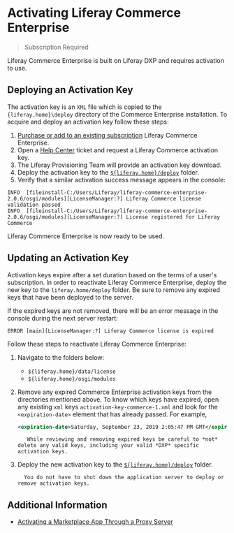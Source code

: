 # Activating Liferay Commerce Enterprise

> Subscription Required

Liferay Commerce Enterprise is built on Liferay DXP and requires activation to use.

## Deploying an Activation Key

The activation key is an `XML` file which is copied to the `{liferay.home}\deploy` directory of the Commerce Enterprise installation. To acquire and deploy an activation key follow these steps:

1. [Purchase or add to an existing subscription](https://www.liferay.com/contact-sales) Liferay Commerce Enterprise.
1. Open a [Help Center](https://liferay-support.zendesk.com/agent/) ticket and request a Liferay Commerce activation key.
1. The Liferay Provisioning Team will provide an activation key download.
1. Deploy the activation key to the [`${liferay.home}/deploy`](https://learn.liferay.com/dxp/7.x/en/installation-and-upgrades/reference/liferay-home.html) folder.
1. Verify that a similar activation success message appears in the console:

```
INFO  [fileinstall-C:/Users/Liferay/liferay-commerce-enterprise-2.0.6/osgi/modules][LicenseManager:?] Liferay Commerce license validation passed
INFO  [fileinstall-C:/Users/Liferay/liferay-commerce-enterprise-2.0.6/osgi/modules][LicenseManager:?] License registered for Liferay Commerce
```

Liferay Commerce Enterprise is now ready to be used.

## Updating an Activation Key

Activation keys expire after a set duration based on the terms of a user's subscription. In order to reactivate Liferay Commerce Enterprise, deploy the new key to the `liferay.home/deploy` folder. Be sure to remove any expired keys that have been deployed to the server.

If the expired keys are not removed, there will be an error message in the console during the next server restart:

```
ERROR [main][LicenseManager:?] Liferay Commerce license is expired
```

Follow these steps to reactivate Liferay Commerce Enterprise:

1. Navigate to the folders below:

    * `${liferay.home}/data/license`
    * `${liferay.home}/osgi/modules`

1. Remove any expired Commerce Enterprise activation keys from the directories mentioned above. To know which keys have expired, open any existing `xml` keys `activation-key-commerce-1.xml` and look for the `<expiration-date>` element that has already passed. For example,

    ```xml
    <expiration-date>Saturday, September 23, 2019 2:05:47 PM GMT</expiration-date>
    ```

    ```warning::
       While reviewing and removing expired keys be careful to *not* delete any valid keys, including your valid *DXP* specific activation keys.
    ```

1. Deploy the new activation key to the [`${liferay.home}/deploy`](https://learn.liferay.com/dxp/7.x/en/installation-and-upgrades/reference/liferay-home.html) folder.

    ```tip::
      You do not have to shut down the application server to deploy or remove activation keys.
    ```

## Additional Information

* [Activating a Marketplace App Through a Proxy Server](https://help.liferay.com/hc/en-us/articles/360018427391)

